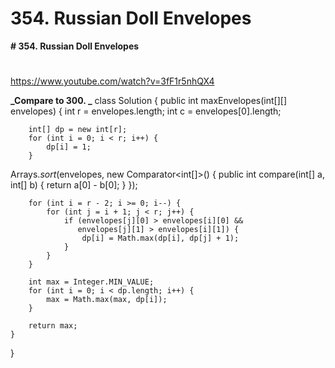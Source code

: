 # 354. Russian Doll Envelopes

**# 354. Russian Doll Envelopes**
# 

https://www.youtube.com/watch?v=3fF1r5nhQX4 

**_Compare to 300. _**
class Solution {
    public int maxEnvelopes(int[][] envelopes) {
        int r = envelopes.length;
        int c = envelopes[0].length;
        
        int[] dp = new int[r];
        for (int i = 0; i < r; i++) {
            dp[i] = 1;
        }
        
Arrays.*sort*(envelopes, new Comparator<int[]>() {
    public int compare(int[] a, int[] b) {
        return a[0] - b[0];
    }
});

                
        for (int i = r - 2; i >= 0; i--) {
            for (int j = i + 1; j < r; j++) {
                if (envelopes[j][0] > envelopes[i][0] &&
                   envelopes[j][1] > envelopes[i][1]) {
                    dp[i] = Math.max(dp[i], dp[j] + 1);
                }
            }
        }
        
        int max = Integer.MIN_VALUE;
        for (int i = 0; i < dp.length; i++) {
            max = Math.max(max, dp[i]);
        }
        
        return max;
    }
}
